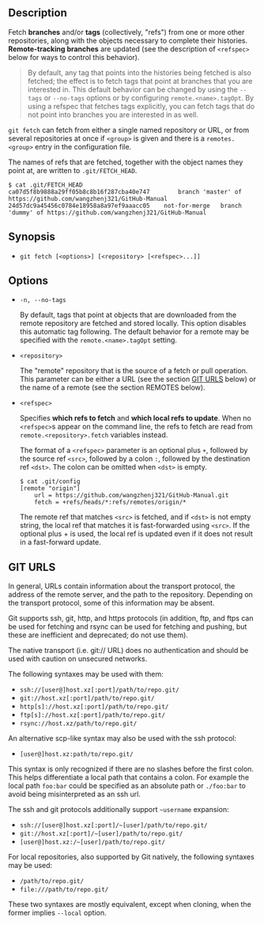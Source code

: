 ## Description

Fetch **branches** and/or **tags** (collectively, "refs") from one or more other repositories, along with the objects necessary to complete their histories. **Remote-tracking branches** are updated (see the description of `<refspec>` below for ways to control this behavior).

> By default, any tag that points into the histories being fetched is also fetched; the effect is to fetch tags that point at branches that you are interested in. This default behavior can be changed by using the `--tags` or `--no-tags` options or by configuring `remote.<name>.tagOpt`. By using a refspec that fetches tags explicitly, you can fetch tags that do not point into branches you are interested in as well.

`git fetch` can fetch from either a single named repository or URL, or from several repositories at once if `<group>` is given and there is a `remotes.<group>` entry in the configuration file.

The names of refs that are fetched, together with the object names they point at, are written to `.git/FETCH_HEAD`.

```
$ cat .git/FETCH_HEAD
ca07d5f8b9888a29ff05b8c8b16f287cba40e747		branch 'master' of https://github.com/wangzhenj321/GitHub-Manual
24d57dc9a45456c0784e18958a8a97ef9aaacc05	not-for-merge	branch 'dummy' of https://github.com/wangzhenj321/GitHub-Manual
```

## Synopsis

- `git fetch [<options>] [<repository> [<refspec>...]]`

## Options

- `-n, --no-tags`

    By default, tags that point at objects that are downloaded from the remote repository are fetched and stored locally. This option disables this automatic tag following. The default behavior for a remote may be specified with the `remote.<name>.tagOpt` setting.

- `<repository>`

    The "remote" repository that is the source of a fetch or pull operation. This parameter can be either a URL (see the section [GIT URLS](#git-urls) below) or the name of a remote (see the section REMOTES below).

- `<refspec>`

    Specifies **which refs to fetch** and **which local refs to update**. When no `<refspec>`s appear on the command line, the refs to fetch are read from `remote.<repository>.fetch` variables instead.
    
    The format of a `<refspec>` parameter is an optional plus `+`, followed by the source ref `<src>`, followed by a colon `:`, followed by the destination ref `<dst>`. The colon can be omitted when `<dst>` is empty.
    
    ```
    $ cat .git/config
    [remote "origin"]
        url = https://github.com/wangzhenj321/GitHub-Manual.git
        fetch = +refs/heads/*:refs/remotes/origin/*
    ```
    
    The remote ref that matches `<src>` is fetched, and if `<dst>` is not empty string, the local ref that matches it is fast-forwarded using `<src>`. If the optional plus + is used, the local ref is updated even if it does not result in a fast-forward update.

## GIT URLS

In general, URLs contain information about the transport protocol, the address of the remote server, and the path to the repository. Depending on the transport protocol, some of this information may be absent.

Git supports ssh, git, http, and https protocols (in addition, ftp, and ftps can be used for fetching and rsync can be used for fetching and pushing, but these are inefficient and deprecated; do not use them).

The native transport (i.e. git:// URL) does no authentication and should be used with caution on unsecured networks.

The following syntaxes may be used with them:

- `ssh://[user@]host.xz[:port]/path/to/repo.git/`
- `git://host.xz[:port]/path/to/repo.git/`
- `http[s]://host.xz[:port]/path/to/repo.git/`
- `ftp[s]://host.xz[:port]/path/to/repo.git/`
- `rsync://host.xz/path/to/repo.git/`

An alternative scp-like syntax may also be used with the ssh protocol:

- `[user@]host.xz:path/to/repo.git/`

This syntax is only recognized if there are no slashes before the first colon. This helps differentiate a local path that contains a colon. For example the local path `foo:bar` could be specified as an absolute path or `./foo:bar` to avoid being misinterpreted as an ssh url.

The ssh and git protocols additionally support `~username` expansion:

- `ssh://[user@]host.xz[:port]/~[user]/path/to/repo.git/`
- `git://host.xz[:port]/~[user]/path/to/repo.git/`
- `[user@]host.xz:/~[user]/path/to/repo.git/`

For local repositories, also supported by Git natively, the following syntaxes may be used:

- `/path/to/repo.git/`
- `file:///path/to/repo.git/`

These two syntaxes are mostly equivalent, except when cloning, when the former implies `--local` option.
